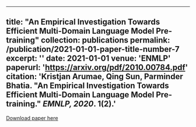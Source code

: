 
---
title: "An Empirical Investigation Towards Efficient Multi-Domain Language Model Pre-training"
collection: publications
permalink: /publication/2021-01-01-paper-title-number-7
excerpt: ''
date: 2021-01-01
venue: 'ENMLP'
paperurl: 'https://arxiv.org/pdf/2010.00784.pdf'
citation: 'Kristjan Arumae, Qing Sun, Parminder Bhatia. &quot;An Empirical Investigation Towards Efficient Multi-Domain Language Model Pre-training.&quot; <i>EMNLP, 2020</i>. 1(2).'
---

[Download paper here](https://arxiv.org/pdf/2010.00784.pdf)
